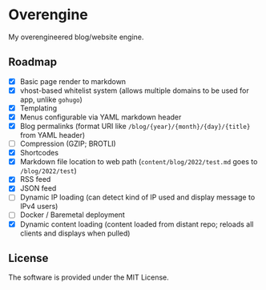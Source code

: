 # Overengine

My overengineered blog/website engine.

## Roadmap

 - [x] Basic page render to markdown
 - [x] vhost-based whitelist system (allows multiple domains to be used for app, unlike `gohugo`)
 - [x] Templating
 - [x] Menus configurable via YAML markdown header
 - [x] Blog permalinks (format URI like `/blog/{year}/{month}/{day}/{title}` from YAML header)
 - [ ] Compression (GZIP; BROTLI)
 - [x] Shortcodes
 - [x] Markdown file location to web path (`content/blog/2022/test.md` goes to `/blog/2022/test`)
 - [x] RSS feed
 - [x] JSON feed
 - [ ] Dynamic IP loading (can detect kind of IP used and display message to IPv4 users)
 - [ ] Docker / Baremetal deployment
 - [x] Dynamic content loading (content loaded from distant repo; reloads all clients and displays when pulled)

## License

The software is provided under the MIT License.
